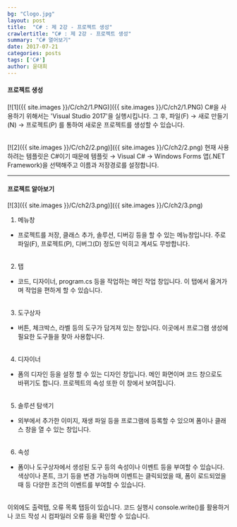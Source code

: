 ```yaml
---
bg: "Clogo.jpg"
layout: post
title:  "C# : 제 2강 - 프로젝트 생성"
crawlertitle: "C# : 제 2강 - 프로젝트 생성"
summary: "C# 열어보기"
date: 2017-07-21
categories: posts
tags: ['C#']
author: 윤대희
---
```

#### 프로젝트 생성 ####
[![1]({{ site.images }}/C/ch2/1.PNG)]({{ site.images }}/C/ch2/1.PNG)
C#을 사용하기 위해서는 'Visual Studio 2017'을 실행시킵니다.
그 후, 파일(F) → 새로 만들기(N) → 프로젝트(P) 를 통하여 새로운 프로젝트를 생성할 수 있습니다. 

<br>
[![2]({{ site.images }}/C/ch2/2.png)]({{ site.images }}/C/ch2/2.png)
현재 사용하려는 템플릿은 C#이기 때문에 템플릿 → Visual C# → Windows Forms 앱(.NET Framework)을 선택해주고 이름과 저장경로를 설정합니다.
<br>

----------
#### 프로젝트 알아보기 ####

[![3]({{ site.images }}/C/ch2/3.png)]({{ site.images }}/C/ch2/3.png)

1. 메뉴창 <br>
 - 프로젝트를 저장, 클래스 추가, 솔루션, 디버깅 등을 할 수 있는 메뉴창입니다. 주로 파일(F), 프로젝트(P), 디버그(D) 정도만 익히고 계셔도 무방합니다.<br><br>
2. 탭<br>
 - 코드, 디자이너, program.cs 등을 작업하는 메인 작업 창입니다. 이 탭에서 옮겨가며 작업을 편하게 할 수 있습니다.<br><br>
3. 도구상자<br>
 - 버튼, 체크박스, 라벨 등의 도구가 담겨져 있는 창입니다. 이곳에서 프로그램 생성에 필요한 도구들을 찾아 사용합니다.<br><br>
4. 디자이너<br>
 - 폼의 디자인 등을 설정 할 수 있는 디자인 창입니다. 메인 화면이며 코드 창으로도 바뀌기도 합니다. 프로젝트의 속성 또한 이 창에서 보여집니다.<br><br>
5. 솔루션 탐색기<br>
 - 외부에서 추가한 이미지, 재생 파일 등을 프로그램에 등록할 수 있으며 폼이나 클래스 창을 열 수 있는 창입니다.<br><br>
6. 속성<br>
 - 폼이나 도구상자에서 생성된 도구 등의 속성이나 이벤트 등을 부여할 수 있습니다. 색상이나 폰트, 크기 등을 변경 가능하며 이벤트는 클릭되었을 때, 폼이 로드되었을 때 등 다양한 조건의 이벤트를 부여할 수 있습니다.<br><br>


이외에도 출력탭, 오류 목록 탭등이 있습니다. 코드 실행시 console.write()를 활용하거나 코드 작성 시 컴파일러 오류 등을 확인할 수 있습니다.
  

